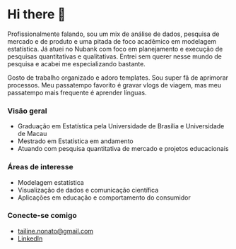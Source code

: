 # Hi there 👋 

Profissionalmente falando, sou um mix de análise de dados, pesquisa de mercado e de produto e uma pitada de foco acadêmico em modelagem estatística. Já atuei no Nubank com foco em planejamento e execução de pesquisas quantitativas e qualitativas. Entrei sem querer nesse mundo de pesquisa e acabei me especializando bastante. 

Gosto de trabalho organizado e adoro templates. Sou super fã de aprimorar processos. Meu passatempo favorito é gravar vlogs de viagem, mas meu passatempo mais frequente é aprender línguas.

### Visão geral

-  Graduação em Estatística pela Universidade de Brasília e Universidade de Macau
-  Mestrado em Estatística em andamento
-  Atuando com pesquisa quantitativa de mercado e projetos educacionais


### Áreas de interesse

- Modelagem estatística
- Visualização de dados e comunicação científica
- Aplicações em educação e comportamento do consumidor


### Conecte-se comigo

- [tailine.nonato@gmail.com](mailto:tailine.nonato@gmail.com)
- [LinkedIn](https://www.linkedin.com/in/tailine-nonato)

